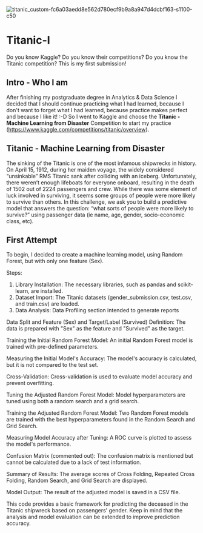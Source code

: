 ![titanic_custom-fc6a03aedd8e562d780ecf9b9a8a947d4dcbf163-s1100-c50](https://github.com/AnaPatSilva/Titanic-I/assets/92860743/659a3e7c-7481-4e62-af33-922b9b4b0b0e)
# Titanic-I
Do you know Kaggle? Do you know their competitions? Do you know the Titanic competition? This is my first submission!


## Intro - Who I am
After finishing my postgraduate degree in Analytics & Data Science I decided that I should continue practicing what I had learned, because I don't want to forget what I had learned, because practice makes perfect and because I like it! :-D
So I went to Kaggle and choose the **Titanic - Machine Learning from Disaster** Competition to start my practice (https://www.kaggle.com/competitions/titanic/overview).

## Titanic - Machine Learning from Disaster
The sinking of the Titanic is one of the most infamous shipwrecks in history.
On April 15, 1912, during her maiden voyage, the widely considered “unsinkable” RMS Titanic sank after colliding with an iceberg. Unfortunately, there weren’t enough lifeboats for everyone onboard, resulting in the death of 1502 out of 2224 passengers and crew.
While there was some element of luck involved in surviving, it seems some groups of people were more likely to survive than others.
In this challenge, we ask you to build a predictive model that answers the question: “what sorts of people were more likely to survive?” using passenger data (ie name, age, gender, socio-economic class, etc).

## First Attempt
To begin, I decided to create a machine learning model, using Random Forest, but with only one feature (Sex).

Steps:
1. Library Installation: The necessary libraries, such as pandas and scikit-learn, are installed.
2. Dataset Import: The Titanic datasets (gender_submission.csv, test.csv, and train.csv) are loaded.
3. Data Analysis: Data Profiling section intended to generate reports

Data Split and Feature (Sex) and Target/Label (Survived) Definition: The data is prepared with "Sex" as the feature and "Survived" as the target.

Training the Initial Random Forest Model: An initial Random Forest model is trained with pre-defined parameters.

Measuring the Initial Model's Accuracy: The model's accuracy is calculated, but it is not compared to the test set.

Cross-Validation: Cross-validation is used to evaluate model accuracy and prevent overfitting.

Tuning the Adjusted Random Forest Model: Model hyperparameters are tuned using both a random search and a grid search.

Training the Adjusted Random Forest Model: Two Random Forest models are trained with the best hyperparameters found in the Random Search and Grid Search.

Measuring Model Accuracy after Tuning: A ROC curve is plotted to assess the model's performance.

Confusion Matrix (commented out): The confusion matrix is mentioned but cannot be calculated due to a lack of test information.

Summary of Results: The average scores of Cross Folding, Repeated Cross Folding, Random Search, and Grid Search are displayed.

Model Output: The result of the adjusted model is saved in a CSV file.

This code provides a basic framework for predicting the deceased in the Titanic shipwreck based on passengers' gender. Keep in mind that the analysis and model evaluation can be extended to improve prediction accuracy.
